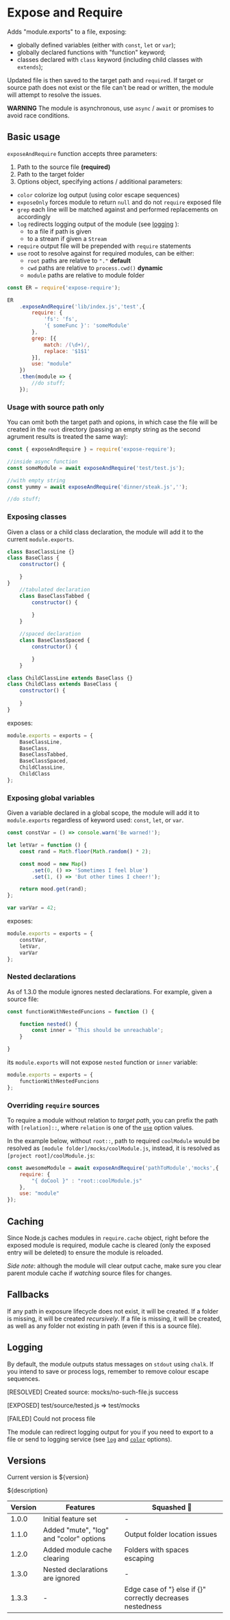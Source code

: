 # Expose and Require
Adds "module.exports" to a file, exposing:

- globally defined variables (either with `const`, `let` or `var`);
- globally declared functions with "function" keyword;
- classes declared with `class` keyword (including child classes with `extends`);

Updated file is then saved to the target path and `require`d.
If target or source path does not exist or the file can't be read or 
written, the module will attempt to resolve the issues.

**WARNING** The module is asynchronous, use `async` / `await` or promises to avoid race conditions.

## Basic usage

`exposeAndRequire` function accepts three parameters:

1. Path to the source file **(required)**
2. Path to the target folder
3. Options object, specifying actions / additional parameters:
  - <a id="color"></a>`color` colorize log output (using color escape sequences)
  - `exposeOnly` forces module to return `null` and do not `require` exposed file
  - `grep` each line will be matched against and performed replacements on accordingly
  - <a id="log">`log`</a> redirects logging output of the module (see [logging](#logging) ):
    - to a file if path is given
    - to a stream if given a `Stream`
  - `require` output file will be prepended with `require` statements
  - <a id="use"></a>`use` root to resolve against for required modules, can be either:
    - `root` paths are relative to `"."` **default**
    - `cwd` paths are relative to `process.cwd()` **dynamic**
    - `module` paths are relative to module folder

```node.js
const ER = require('expose-require');

ER
    .exposeAndRequire('lib/index.js','test',{
        require: {
            'fs': 'fs',
            '{ someFunc }': 'someModule'
        },
        grep: [{
            match: /(\d+)/,
            replace: '$1$1'
        }],
        use: "module"
    })
    .then(module => {
        //do stuff;
    });

```

### Usage with source path only

You can omit both the target path and opions, in which case the file will be created in the `root` directory (passing an empty string as the second agrument results is treated the same way):

````node.js
const { exposeAndRequire } = require('expose-require');

//inside async function
const someModule = await exposeAndRequire('test/test.js');

//with empty string
const yummy = await exposeAndRequire('dinner/steak.js','');

//do stuff;

````

### Exposing classes

Given a class or a child class declaration,
the module will add it to the current `module.exports`.

```node.js
class BaseClassLine {}
class BaseClass {
    constructor() {

    }
}
    //tabulated declaration
	class BaseClassTabbed {
        constructor() {
            
        }
    }

    //spaced declaration
    class BaseClassSpaced {
        constructor() {

        }
    }

class ChildClassLine extends BaseClass {}
class ChildClass extends BaseClass {
    constructor() {
        
    }
}
```
exposes:
````node.js
module.exports = exports = {
	BaseClassLine,
	BaseClass,
	BaseClassTabbed,
	BaseClassSpaced,
	ChildClassLine,
	ChildClass
};
````

### Exposing global variables

Given a variable declared in a global scope,
the module will add it to `module.exports` regardless of keyword used: `const`, `let`, or `var`.

````node.js
const constVar = () => console.warn('Be warned!');

let letVar = function () {
    const rand = Math.floor(Math.random() * 2);

    const mood = new Map()
        .set(0, () => 'Sometimes I feel blue')
        .set(1, () => 'But other times I cheer!');

    return mood.get(rand);
};

var varVar = 42;
````

exposes:
````node.js
module.exports = exports = {
	constVar,
	letVar,
	varVar
};
````

### Nested declarations

As of 1.3.0 the module ignores nested declarations. For example, given a source file:

````node.js
const functionWithNestedFuncions = function () {

    function nested() {
        const inner = 'This should be unreachable';
    }

}
````
its `module.exports` will not expose `nested` function or `inner` variable:

````node.js
module.exports = exports = {
	functionWithNestedFuncions
};
````

### Overriding `require` sources

To require a module without relation to *target path*, you can prefix the path with `[relation]::`,
where `relation` is one of the [`use`](#use) option values. 

In the example below, without `root::`, path to required `coolModule` would be resolved as `[module folder]/mocks/coolModule.js`, instead, it is resolved as `[project root]/coolModule.js`:
````node.js
const awesomeModule = await exposeAndRequire('pathToModule','mocks',{
    require: {
        "{ doCool }" : "root::coolModule.js"
    },
    use: "module"
});
````

## Caching

Since Node.js caches modules in `require.cache` object, right before the exposed module is required, module cache is cleared (only the exposed entry will be deleted) to ensure the module is reloaded.

*Side note*: although the module will clear output cache, make sure you clear parent module cache if *watching* source files for changes.

## Fallbacks

If any path in exposure lifecycle does not exist, it will be created. If a folder is missing, it will be created *recursively*. If a file is missing, it will be created, as well as any folder not existing in path (even if this is a source file).

## Logging<a id="logging"></a>

By default, the module outputs status messages on `stdout` using `chalk`. If you intend to save or process logs, remember to remove colour escape sequences.

[RESOLVED] Created source: mocks/no-such-file.js success

[EXPOSED] test/source/tested.js => test/mocks

[FAILED] Could not process file

The module can redirect logging output for you if you need to export to a file or send to logging service (see [`log`](#log) and [`color`](#color) options).

## Versions

Current version is ${version}

<table>
    <thead>
        <tr>
            <th>Version</th>
            <th>Features</th>
            <th>Squashed 🐞</th>
        </tr>
    </thead>
    <tbody>
        <tr>
            <td>1.0.0</td>
            <td>Initial feature set</td>
            <td>-</td>
        </tr>
        <tr>
            <td>1.1.0</td>
            <td>Added "mute", "log" and "color" options</td>
            <td>Output folder location issues</td>
        </tr>
         <tr>
            <td>1.2.0</td>
            <td>Added module cache clearing</td>
            <td>Folders with spaces escaping</td>
        </tr>
        <tr>
            <td>1.3.0</td>
            <td>Nested declarations are ignored</td>
            <td>-</td>
        </tr>
        <tr>
            <td>1.3.3</td>
            <td>-</td>
            <td>Edge case of "} else if {}" correctly decreases nestedness</td>
        </tr>
        ${description}
    </tbody>
</table>

 
